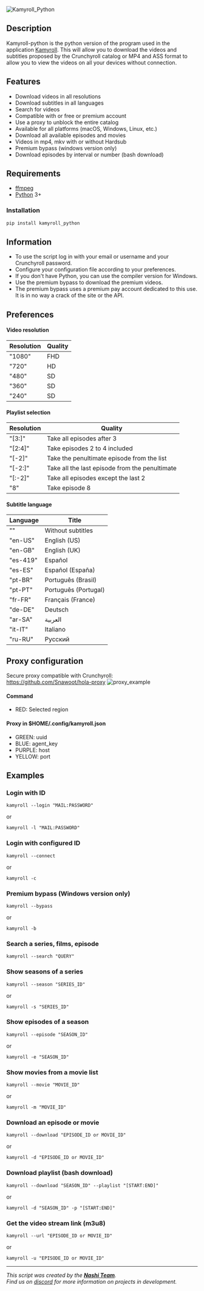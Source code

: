 ![Kamyroll_Python](/Presentation/img_title.png)

## Description
Kamyroll-python is the python version of the program used in the application [Kamyroll](https://github.com/hyugogirubato/Kamyroll). This will allow you to download the videos and subtitles proposed by the Crunchyroll catalog or MP4 and ASS format to allow you to view the videos on all your devices without connection.
 
## Features
- Download videos in all resolutions
- Download subtitles in all languages
- Search for videos
- Compatible with or free or premium account
- Use a proxy to unblock the entire catalog
- Available for all platforms (macOS, Windows, Linux, etc.)
- Download all available episodes and movies
- Videos in mp4, mkv with or without Hardsub
- Premium bypass (windows version only)
- Download episodes by interval or number (bash download)

## Requirements
- [ffmpeg](https://www.ffmpeg.org)
- [Python](https://www.python.org/downloads) 3+

### Installation
```bash
pip install kamyroll_python
```

## Information
 - To use the script log in with your email or username and your Crunchyroll password.
 - Configure your configuration file according to your preferences.
 - If you don't have Python, you can use the compiler version for Windows.
 - Use the premium bypass to download the premium videos.
 - The premium bypass uses a premium pay account dedicated to this use. It is in no way a crack of the site or the API.

## Preferences

#### Video resolution

Resolution | Quality
------------ | -------------
"1080" | FHD
"720" | HD
"480" | SD
"360" | SD
"240" | SD

#### Playlist selection

Resolution | Quality
------------ | -------------
"[3:]" | Take all episodes after 3
"[2:4]" | Take episodes 2 to 4 included
"[-2]" | Take the penultimate episode from the list
"[-2:]" | Take all the last episode from the penultimate
"[:-2]" | Take all episodes except the last 2
"8" | Take episode 8

#### Subtitle language 

Language | Title
------------ | -------------
"" | Without subtitles
"en-US" | English (US)
"en-GB" | English (UK)
"es-419" | Español
"es-ES" | Español (España)
"pt-BR" |Português (Brasil)
"pt-PT" | Português (Portugal)
"fr-FR" | Français (France)
"de-DE" | Deutsch
"ar-SA" | العربية
"it-IT" | Italiano
"ru-RU" | Русский

## Proxy configuration
Secure proxy compatible with Crunchyroll: https://github.com/Snawoot/hola-proxy
![proxy_example](/Presentation/img_proxy.png)

#### Command
- RED: Selected region
  
#### Proxy in $HOME/.config/kamyroll.json
- GREEN: uuid
- BLUE: agent\_key
- PURPLE: host
- YELLOW: port

## Examples

### Login with ID
```
kamyroll --login "MAIL:PASSWORD"
```
or
```
kamyroll -l "MAIL:PASSWORD"
```

### Login with configured ID
```
kamyroll --connect
```
or
```
kamyroll -c
```

### Premium bypass (Windows version only)
```
kamyroll --bypass
```
or
```
kamyroll -b
```

### Search a series, films, episode
```
kamyroll --search "QUERY"
```

### Show seasons of a series
```
kamyroll --season "SERIES_ID"
```
or
```
kamyroll -s "SERIES_ID"
```

### Show episodes of a season
```
kamyroll --episode "SEASON_ID"
```
or
```
kamyroll -e "SEASON_ID"
```

### Show movies from a movie list
```
kamyroll --movie "MOVIE_ID"
```
or
```
kamyroll -m "MOVIE_ID"
```

### Download an episode or movie
```
kamyroll --download "EPISODE_ID or MOVIE_ID"
```
or
```
kamyroll -d "EPISODE_ID or MOVIE_ID"
```

### Download playlist (bash download)
```
kamyroll --download "SEASON_ID" --playlist "[START:END]"
```
or
```
kamyroll -d "SEASON_ID" -p "[START:END]"
```

### Get the video stream link (m3u8)
```
kamyroll --url "EPISODE_ID or MOVIE_ID"
```
or
```
kamyroll -u "EPISODE_ID or MOVIE_ID"
```

---
*This script was created by the [__Nashi Team__](https://sites.google.com/view/kamyroll/home).  
Find us on [discord](https://discord.com/invite/g6JzYbh) for more information on projects in development.*
